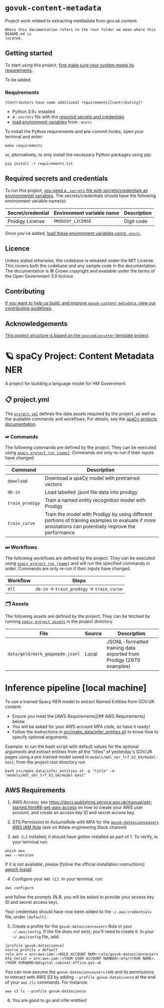 # `govuk-content-metadata`

Project work related to extracting metdadata from gov.uk content.

```{warning}
Where this documentation refers to the root folder we mean where this README.md is
located.
```

## Getting started

To start using this project, [first make sure your system meets its
requirements](#requirements).

To be added.

### Requirements

```{note} Requirements for contributors
[Contributors have some additional requirements][contributing]!
```

- Python 3.9+ installed
- a `.secrets` file with the [required secrets and
  credentials](#required-secrets-and-credentials)
- [load environment variables][docs-loading-environment-variables] from `.envrc`

To install the Python requirements and pre-commit hooks, open your terminal and enter:

```shell
make requirements
```

or, alternatively, to only install the necessary Python packages using pip:

```shell
pip install -r requirements.txt
```

## Required secrets and credentials

To run this project, [you need a `.secrets` file with secrets/credentials as
environmental variables][docs-loading-environment-variables-secrets]. The
secrets/credentials should have the following environment variable name(s):

| Secret/credential | Environment variable name | Description                                |
|-------------------|---------------------------|--------------------------------------------|
| Prodigy License   | `PRODIGY_LICENSE`         | Digit code                                 |

Once you've added, [load these environment variables using
`.envrc`][docs-loading-environment-variables].

## Licence

Unless stated otherwise, the codebase is released under the MIT License. This covers
both the codebase and any sample code in the documentation. The documentation is ©
Crown copyright and available under the terms of the Open Government 3.0 licence.

## Contributing

[If you want to help us build, and improve `govuk-content-metadata`, view our
contributing guidelines][contributing].

## Acknowledgements

[This project structure is based on the `govcookiecutter` template
project][govcookiecutter].

[contributing]: CONTRIBUTING.md
[govcookiecutter]: https://github.com/best-practice-and-impact/govcookiecutter
[docs-loading-environment-variables]: ./docs/user_guide/loading_environment_variables.md
[docs-loading-environment-variables-secrets]: ./docs/user_guide/loading_environment_variables.md#storing-secrets-and-credentials


<!-- SPACY PROJECT: AUTO-GENERATED DOCS START (do not remove) -->

# 🪐 spaCy Project: Content Metadata NER

A project for building a language model for HM Government

## 📋 project.yml

The [`project.yml`](project.yml) defines the data assets required by the
project, as well as the available commands and workflows. For details, see the
[spaCy projects documentation](https://spacy.io/usage/projects).

### ⏯ Commands

The following commands are defined by the project. They
can be executed using [`spacy project run [name]`](https://spacy.io/api/cli#project-run).
Commands are only re-run if their inputs have changed.

| Command | Description |
| --- | --- |
| `download` | Download a spaCy model with pretrained vectors |
| `db-in` | Load labelled .jsonl file data into prodigy |
| `train_prodigy` | Train a named entity recognition model with Prodigy |
| `train_curve` | Train the model with Prodigy by using different portions of training examples to evaluate if more annotations can potentially improve the performance |

### ⏭ Workflows

The following workflows are defined by the project. They
can be executed using [`spacy project run [name]`](https://spacy.io/api/cli#project-run)
and will run the specified commands in order. Commands are only re-run if their
inputs have changed.

| Workflow | Steps |
| --- | --- |
| `all` | `db-in` &rarr; `train_prodigy` &rarr; `train_curve` |

### 🗂 Assets

The following assets are defined by the project. They can
be fetched by running [`spacy project assets`](https://spacy.io/api/cli#project-assets)
in the project directory.

| File | Source | Description |
| --- | --- | --- |
| `data/gold/mark_goppepdm.jsonl` | Local | JSONL-formatted training data exported from Prodigy (2970 examples) |

<!-- SPACY PROJECT: AUTO-GENERATED DOCS END (do not remove) -->

# Inference pipeline [local machine]

To use a trained Spacy NER model to extract Named Entities from GOV.UK content:
- Ensure you meet the [AWS Requirements][## AWS Requirements] below.
- You will be asked for your AWS account MFA code, so have it ready!
- Follow the instructions in [src/make_data/infer_entities.sh][infer-entities-sh] to know how to specify optional arguments.

Example: to run the bash script with default values for the optional arguments and extract entities from all the "titles" of yesterday's GOV.UK pages using a pre-trained model saved in `models/mdl_ner_trf_b1_b4/model-best`, from the project root directory run

```shell
bash src/make_data/infer_entities.sh -p "title" -m "models/mdl_ner_trf_b1_b4/model-best"
```

## AWS Requirements

1. AWS Access; see https://docs.publishing.service.gov.uk/manual/get-started.html#8-get-aws-access on how to create your AWS user account, and create an access key ID and secret access key.

2. STS Permission to AssumeRole with MFA for the [`govuk-datascienceusers` AWS IAM Role][ds-role] (ask on #data-engineering Slack channel)

3. `AWS CLI` installed; it should have gotten installed as part of 1. To verify, in your terminal run:
```shell
which aws
aws --version
```
If it is not available, please [follow the official installation instructions] [awscli-install].

4. Configure your `AWS CLI`. In your terminal, run:
```shell
aws configure
```
and follow the prompts (N.B. you will be asked to provide your access key ID and secret access key).

Your credentials should have now been added to the `~/.aws/credentials` file, under `[default]`.

5. Create a profile for the `govuk-datascienceusers` Role in your `~/.aws/config`. If the file does not exist, you'll need to create it. In your `~/.aws/config` file, add:
```
[profile govuk-datascience]
source_profile = default
role_arn = arn:aws:iam::<ROLE ACCOUNT NUM>:role/govuk-datascienceusers
mfa_serial = arn:aws:iam::<YOUR USER ACCOUNT NUMBER>:mfa/<YOUR NAME>.<YOUR SURNAME>@digital.cabinet-office.gov.uk
```

You can now assume the `govuk-datascienceusers` role and its permissions to interact with AWS S3 by adding `--profile govuk-datascience` at the end of your `aws cli` commands.
For instance:
```shell
aws s3 ls --profile govuk-datascience
```

6. You are good to go and infer entities!

[infer-entities-sh]: ./src/make_data/infer_entities.sh
[ds-role]: https://us-east-1.console.aws.amazon.com/iamv2/home?region=eu-west-1#/roles/details/govuk-datascienceusers?section=permissions
[awscli-install]: https://docs.aws.amazon.com/cli/latest/userguide/getting-started-install.html

